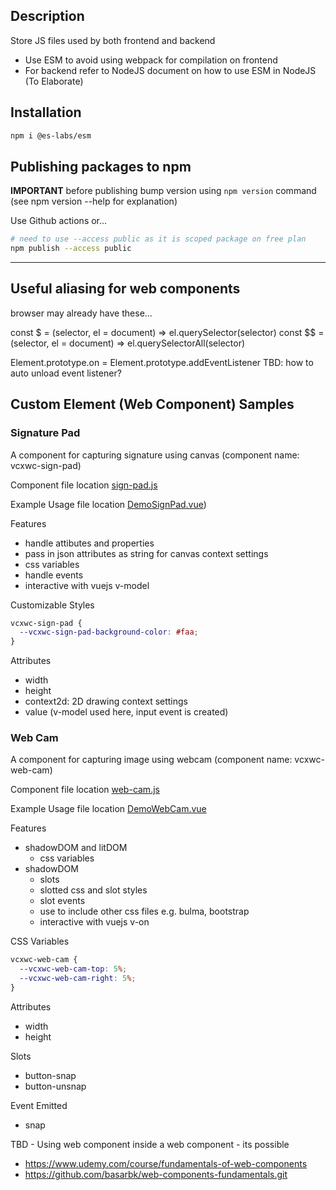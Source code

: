 ## Description

Store JS files used by both frontend and backend

- Use ESM to avoid using webpack for compilation on frontend
- For backend refer to NodeJS document on how to use ESM in NodeJS (To Elaborate)

## Installation

```bash
npm i @es-labs/esm
```

## Publishing packages to npm

**IMPORTANT** before publishing bump version using `npm version` command (see npm version --help for explanation)

Use Github actions or...

```bash
# need to use --access public as it is scoped package on free plan
npm publish --access public
```

---

## Useful aliasing for web components


browser may already have these...

const $ = (selector, el = document) => el.querySelector(selector)
const $$ = (selector, el = document) => el.querySelectorAll(selector)

Element.prototype.on = Element.prototype.addEventListener
TBD: how to auto unload event listener?

## Custom Element (Web Component) Samples

### Signature Pad

A component for capturing signature using canvas (component name: vcxwc-sign-pad)

Component file location [sign-pad.js](sign-pad.js)

Example Usage file location [DemoSignPad.vue](https://github.com/ais-one/vue-antd-template/blob/develop/src/apps/web-template/views/Demo/DemoSignPad.vue))

Features
- handle attibutes and properties
- pass in json attributes as string for canvas context settings
- css variables
- handle events
- interactive with vuejs v-model

Customizable Styles

```css
vcxwc-sign-pad {
  --vcxwc-sign-pad-background-color: #faa;
}
```

Attributes
- width
- height
- context2d: 2D drawing context settings
- value (v-model used here, input event is created)

### Web Cam

A component for capturing image using webcam (component name: vcxwc-web-cam)

Component file location [web-cam.js](web-cam.js)

Example Usage file location [DemoWebCam.vue](https://github.com/ais-one/vue-antd-template/blob/develop/src/apps/web-template/views/Demo/DemoWebCam.vue)

Features
- shadowDOM and litDOM
  - css variables
- shadowDOM
  - slots
  - slotted css and slot styles
  - slot events
  - use <link> to include other css files e.g. bulma, bootstrap
  - interactive with vuejs v-on

CSS Variables

```css
vcxwc-web-cam {
  --vcxwc-web-cam-top: 5%;
  --vcxwc-web-cam-right: 5%;
}
```

Attributes
- width
- height

Slots
- button-snap
- button-unsnap

Event Emitted
- snap


TBD - Using web component inside a web component - its possible

- https://www.udemy.com/course/fundamentals-of-web-components
- https://github.com/basarbk/web-components-fundamentals.git
